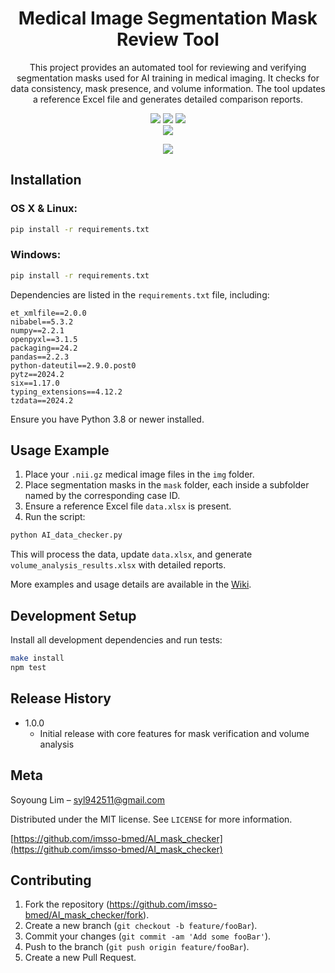 <div align="center">
  <h1>Medical Image Segmentation Mask Review Tool</h1>
  <p>This project provides an automated tool for reviewing and verifying segmentation masks used for AI training in medical imaging. It checks for data consistency, mask presence, and volume information. The tool updates a reference Excel file and generates detailed comparison reports.</p>

  [<img src="https://img.shields.io/badge/-readme.md-important?style=flat&logo=google-chrome&logoColor=white" />]() [<img src="https://img.shields.io/badge/-tech blog-blue?style=flat&logo=google-chrome&logoColor=white" />]() [<img src="https://img.shields.io/badge/release-v0.0.1-ㅎㄱㄷ두?style=flat&logo=google-chrome&logoColor=white" />]() 
<br/> [<img src="https://img.shields.io/badge/프로젝트 기간2025.01.06 ~ 2025.01.08-fab2ac?style=flat&logo=&logoColor=white" />]()
  

  ![](../header.png)
</div>


## Installation

### OS X & Linux:
```bash
pip install -r requirements.txt
```

### Windows:
```bash
pip install -r requirements.txt
```

Dependencies are listed in the `requirements.txt` file, including:

```
et_xmlfile==2.0.0
nibabel==5.3.2
numpy==2.2.1
openpyxl==3.1.5
packaging==24.2
pandas==2.2.3
python-dateutil==2.9.0.post0
pytz==2024.2
six==1.17.0
typing_extensions==4.12.2
tzdata==2024.2
```

Ensure you have Python 3.8 or newer installed.

## Usage Example

1. Place your `.nii.gz` medical image files in the `img` folder.
2. Place segmentation masks in the `mask` folder, each inside a subfolder named by the corresponding case ID.
3. Ensure a reference Excel file `data.xlsx` is present.
4. Run the script:

```bash
python AI_data_checker.py
```

This will process the data, update `data.xlsx`, and generate `volume_analysis_results.xlsx` with detailed reports.

More examples and usage details are available in the [Wiki][wiki].

## Development Setup

Install all development dependencies and run tests:

```bash
make install
npm test
```

## Release History

* 1.0.0
    * Initial release with core features for mask verification and volume analysis

## Meta

Soyoung Lim  – syl942511@gmail.com

Distributed under the MIT license. See `LICENSE` for more information.

[https://github.com/imsso-bmed/AI_mask_checker](https://github.com/imsso-bmed/AI_mask_checker)

## Contributing

1. Fork the repository (<https://github.com/imsso-bmed/AI_mask_checker/fork>).
2. Create a new branch (`git checkout -b feature/fooBar`).
3. Commit your changes (`git commit -am 'Add some fooBar'`).
4. Push to the branch (`git push origin feature/fooBar`).
5. Create a new Pull Request.

<!-- Markdown link & img dfn's -->
[npm-image]: https://img.shields.io/npm/v/datadog-metrics.svg?style=flat-square
[npm-url]: https://npmjs.org/package/datadog-metrics
[npm-downloads]: https://img.shields.io/npm/dm/datadog-metrics.svg?style=flat-square
[travis-image]: https://img.shields.io/travis/dbader/node-datadog-metrics/master.svg?style=flat-square
[travis-url]: https://travis-ci.org/dbader/node-datadog-metrics
[wiki]: https://github.com/imsso-bmed/AI_mask_checker/wiki


